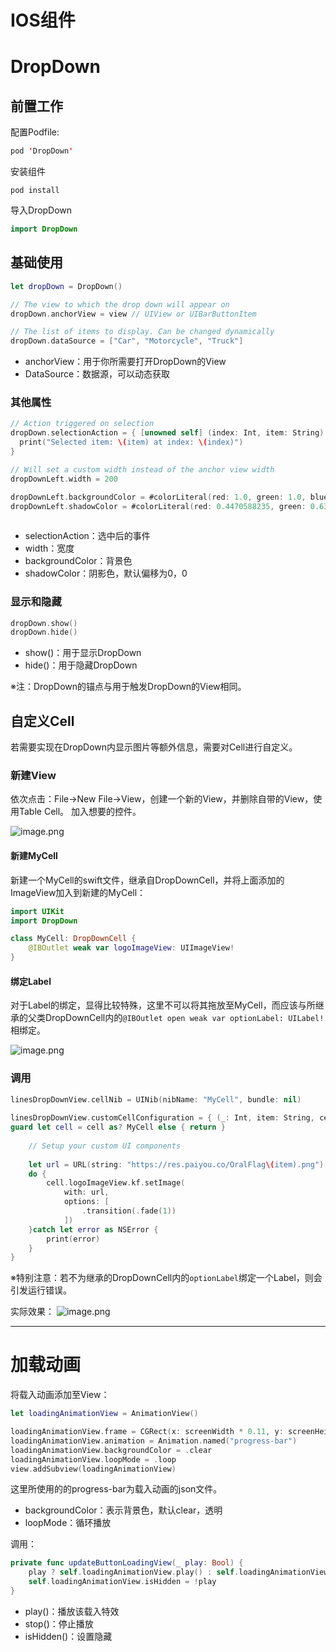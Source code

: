 # IOS组件

# DropDown
## 前置工作

配置Podfile:
```swift
pod 'DropDown'
```

安装组件
```shell
pod install
```

导入DropDown
```swift
import DropDown
```

## 基础使用
```swift
let dropDown = DropDown()

// The view to which the drop down will appear on
dropDown.anchorView = view // UIView or UIBarButtonItem

// The list of items to display. Can be changed dynamically
dropDown.dataSource = ["Car", "Motorcycle", "Truck"]
```

- anchorView：用于你所需要打开DropDown的View
- DataSource：数据源，可以动态获取

### 其他属性
```swift
// Action triggered on selection
dropDown.selectionAction = { [unowned self] (index: Int, item: String) in
  print("Selected item: \(item) at index: \(index)")
}

// Will set a custom width instead of the anchor view width
dropDownLeft.width = 200

dropDownLeft.backgroundColor = #colorLiteral(red: 1.0, green: 1.0, blue: 1.0, alpha: 1.0)
dropDownLeft.shadowColor = #colorLiteral(red: 0.4470588235, green: 0.6352941176, blue: 0.8941176471, alpha: 1)
        
```

- selectionAction：选中后的事件
- width：宽度
- backgroundColor：背景色
- shadowColor：阴影色，默认偏移为0，0

### 显示和隐藏
```swift
dropDown.show()
dropDown.hide()
```

- show()：用于显示DropDown
- hide()：用于隐藏DropDown

※注：DropDown的锚点与用于触发DropDown的View相同。

## 自定义Cell
若需要实现在DropDown内显示图片等额外信息，需要对Cell进行自定义。

### 新建View
依次点击：File->New File->View，创建一个新的View，并删除自带的View，使用Table Cell。
加入想要的控件。

![image.png](https://cdn.nlark.com/yuque/0/2020/png/736116/1583843566496-843450bb-8b83-4a30-a1c5-1701903eab60.png#align=left&display=inline&height=136&name=image.png&originHeight=272&originWidth=674&size=20684&status=done&style=none&width=337)

#### 新建MyCell
新建一个MyCell的swift文件，继承自DropDownCell，并将上面添加的ImageView加入到新建的MyCell：
```swift
import UIKit
import DropDown

class MyCell: DropDownCell {
    @IBOutlet weak var logoImageView: UIImageView!
}
```

#### 绑定Label
对于Label的绑定，显得比较特殊，这里不可以将其拖放至MyCell，而应该与所继承的父类DropDownCell内的`@IBOutlet open weak var optionLabel: UILabel!`相绑定。

![image.png](https://cdn.nlark.com/yuque/0/2020/png/736116/1583843775205-97fb7568-aca3-446e-8ae9-e233991b3a11.png#align=left&display=inline&height=38&name=image.png&originHeight=76&originWidth=462&size=18201&status=done&style=none&width=231)

### 调用
```swift
linesDropDownView.cellNib = UINib(nibName: "MyCell", bundle: nil)
        
linesDropDownView.customCellConfiguration = { (_: Int, item: String, cell: DropDownCell) -> Void in
guard let cell = cell as? MyCell else { return }
            
	// Setup your custom UI components
            
	let url = URL(string: "https://res.paiyou.co/OralFlag\(item).png")
	do {
		cell.logoImageView.kf.setImage(
			with: url,
			options: [
				.transition(.fade(1))
			])
	}catch let error as NSError {
		print(error)
	}
}
```

※特别注意：若不为继承的DropDownCell内的`optionLabel`绑定一个Label，则会引发运行错误。

实际效果：
![image.png](https://cdn.nlark.com/yuque/0/2020/png/736116/1583843913800-b9888a4a-06a8-4cc4-80e6-cbb4979237ac.png#align=left&display=inline&height=757&name=image.png&originHeight=1514&originWidth=764&size=122936&status=done&style=none&width=382)

---


# 加载动画
将载入动画添加至View：
```swift
let loadingAnimationView = AnimationView()

loadingAnimationView.frame = CGRect(x: screenWidth * 0.11, y: screenHeight * 0.85 - 75, width: screenWidth * 0.78, height: 200)
loadingAnimationView.animation = Animation.named("progress-bar")
loadingAnimationView.backgroundColor = .clear
loadingAnimationView.loopMode = .loop
view.addSubview(loadingAnimationView)
```

这里所使用的的progress-bar为载入动画的json文件。

- backgroundColor：表示背景色，默认clear，透明
- loopMode：循环播放

调用：
```swift
private func updateButtonLoadingView(_ play: Bool) {
	play ? self.loadingAnimationView.play() : self.loadingAnimationView.stop()
	self.loadingAnimationView.isHidden = !play
}
```

- play()：播放该载入特效
- stop()：停止播放
- isHidden()：设置隐藏

